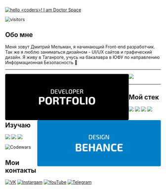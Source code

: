 [<img target="_blank" src="https://github.com/DoctorSpace/DoctorSpace/blob/main/mee.png"/>](https://github.com/DoctorSpace/Completed-cases)
[<img alt='hello <coders>! I am Doctor Space' target="_blank" src="https://github.com/DoctorSpace/DoctorSpace/blob/main/Hello.png"/>](https://github.com/DoctorSpace/)

![visitors](https://vbr.wocr.tk/badge?page_id=DoctorSpace.DoctorSpace&color=00cf00)


## Обо мне

Меня зовут Дмитрий Мельман, я начинающий Front-end разработчик. Так же я люблю заниматься дизайном - UI/UX сайтов и графический дизайн. Я живу в Таганроге, учусь на бакалавра в ЮФУ по направлению Информационная Безопасность 🏫

---

<a href='https://doctorspace.github.io/Portfolio/' target="_blank"> <img align="left" Width=400px; alt="PORTFOLIO" src="https://github.com/DoctorSpace/DoctorSpace/raw/main/PORTFOLIO-developer.svg" ></a>
<a href='https://www.behance.net/1i_am_ds/' target="_blank"> <img align="right" Width=400px; alt="BEHANCE" src="https://github.com/DoctorSpace/DoctorSpace/raw/main/BEHANCE-designer.svg" ></a>
</p>

<img src='https://img.shields.io/badge/Works%20in-VSCode & Figma-1f425f.svg'/>

---

## Мой стек
<p>
 <img src="https://img.shields.io/badge/HTML5-191933?style=for-the-badge&logo=html5&logoColor=white"/>
 <img src="https://img.shields.io/badge/CSS3-191933?style=for-the-badge&logo=css3&logoColor=white"/>
 <img src="https://img.shields.io/badge/JavaScript-191933?style=for-the-badge&logo=JavaScript&logoColor=white"/>
 <img src="https://img.shields.io/badge/GIT-191933?style=for-the-badge&logo=git&logoColor=white"/>
</p>

## Изучаю
<p>
 <img src="https://img.shields.io/badge/React-20232A?style=for-the-badge&logo=react&logoColor=61DAFB"/>
 <img src="https://img.shields.io/badge/React_Native-20232A?style=for-the-badge&logo=react&logoColor=61DAFB"/>
 <img src="https://img.shields.io/badge/docker-%2320232A.svg?style=for-the-badge&logo=docker&logoColor=white"/>
</p>

![Codewars](https://github.r2v.ch/codewars?user=DoctorSpace&name=true&theme=default&hide_clan=true)  

## Мои контакты

[<img alt="VK" src="https://img.shields.io/badge/VK-%23007EC6.svg?&style=for-the-badge&logo=vk&logoColor=white" />](https://vk.com/1i_am_ds)
[<img alt="Instargam" src="https://img.shields.io/badge/Doctor.Space%20-%23007EC6.svg?&style=for-the-badge&logo=Instagram&logoColor=white"/>](https://www.instagram.com/doctor.space/)
[<img alt="YouTube" src="https://img.shields.io/badge/Doctor.Space%20-%23007EC6.svg?&style=for-the-badge&logo=YouTube&logoColor=white"/>](https://www.youtube.com/channel/UC2Kz_dPKuC3gzTQWJHJy5AA)
[<img alt="Telegram" src="https://img.shields.io/badge/@Doctor__space-007EC6?style=for-the-badge&logo=telegram&logoColor=white" />](https://t.me/Doctor_Space)
